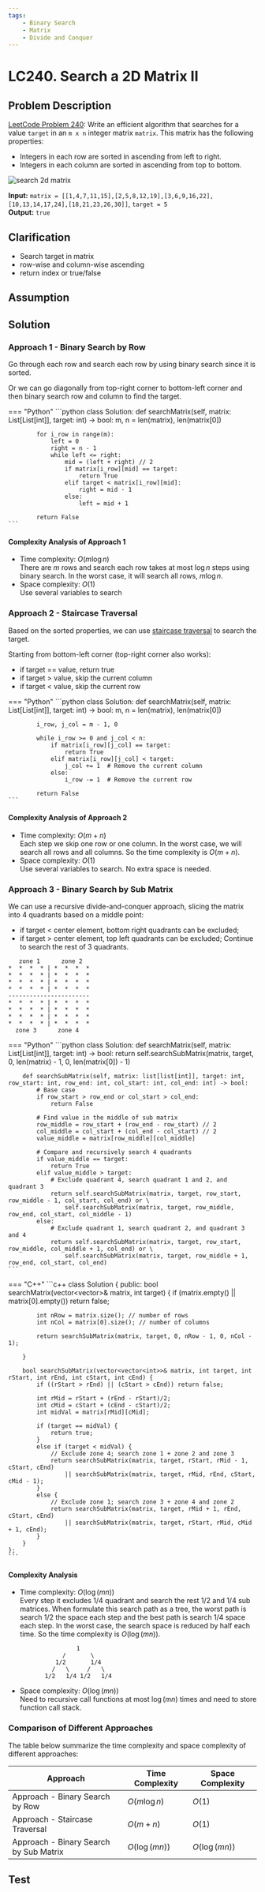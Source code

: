 ```yaml
---
tags:
    - Binary Search
    - Matrix
    - Divide and Conquer
---
```


# LC240. Search a 2D Matrix II

## Problem Description

[LeetCode Problem 240](https://leetcode.com/problems/search-a-2d-matrix-ii/): Write an
efficient algorithm that searches for a value `target` in an `m x n` integer matrix
`matrix`. This matrix has the following properties:

- Integers in each row are sorted in ascending from left to right.
- Integers in each column are sorted in ascending from top to bottom.

![search 2d matrix](assets/searchgrid2.jpg)

**Input:** `matrix = [[1,4,7,11,15],[2,5,8,12,19],[3,6,9,16,22],[10,13,14,17,24],[18,21,23,26,30]]`, `target = 5`  
**Output:** `true`  

## Clarification

- Search target in matrix
- row-wise and column-wise ascending
- return index or true/false

## Assumption

## Solution

### Approach 1 - Binary Search by Row

Go through each row and search each row by using binary search since it is sorted.

Or we can go diagonally from top-right corner to bottom-left corner and then binary
search row and column to find the target.

=== "Python"
    ```python
    class Solution:
        def searchMatrix(self, matrix: List[List[int]], target: int) -> bool:
            m, n = len(matrix), len(matrix[0])

            for i_row in range(m):
                left = 0
                right = n - 1
                while left <= right:
                    mid = (left + right) // 2
                    if matrix[i_row][mid] == target:
                        return True
                    elif target < matrix[i_row][mid]:
                        right = mid - 1
                    else:
                        left = mid + 1

            return False
    ```

#### Complexity Analysis of Approach 1

- Time complexity: $O(m \log n)$  
  There are $m$ rows and search each row takes at most $\log n$ steps using binary search.
  In the worst case, it will search all rows, $m \log n$.
- Space complexity: $O(1)$  
  Use several variables to search

### Approach 2 - Staircase Traversal

Based on the sorted properties, we can use [staircase traversal](../algorithms/search/staircase-traversal.md)
to search the target.

Starting from bottom-left corner (top-right corner also works):

- if target == value, return true
- if target > value, skip the current column
- if target < value, skip the current row

=== "Python"
    ```python
    class Solution:
        def searchMatrix(self, matrix: List[List[int]], target: int) -> bool:
            m, n = len(matrix), len(matrix[0])

            i_row, j_col = m - 1, 0

            while i_row >= 0 and j_col < n:
                if matrix[i_row][j_col] == target:
                    return True
                elif matrix[i_row][j_col] < target:
                    j_col += 1  # Remove the current column
                else:
                    i_row -= 1  # Remove the current row

            return False
    ```

#### Complexity Analysis of Approach 2

- Time complexity: $O(m + n)$  
  Each step we skip one row or one column. In the worst case, we will search all rows
  and all columns. So the time complexity is $O(m + n)$.
- Space complexity: $O(1)$  
  Use several variables to search. No extra space is needed.

### Approach 3 - Binary Search by Sub Matrix

We can use a recursive divide-and-conquer approach, slicing the matrix into 4 quadrants
based on a middle point:

- if target < center element, bottom right quadrants can be excluded;
- if target > center element, top left quadrants can be excluded;
Continue to search the rest of 3 quadrants.

```text
   zone 1      zone 2
*  *  *  * | *  *  *  *
*  *  *  * | *  *  *  *
*  *  *  * | *  *  *  *
*  *  *  * | *  *  *  *
-----------------------
*  *  *  * | *  *  *  *
*  *  *  * | *  *  *  *
*  *  *  * | *  *  *  *
*  *  *  * | *  *  *  *
  zone 3      zone 4
```

=== "Python"
    ```python
    class Solution:
        def searchMatrix(self, matrix: List[List[int]], target: int) -> bool:
            return self.searchSubMatrix(matrix, target, 0, len(matrix) - 1, 0, len(matrix[0]) - 1)

        def searchSubMatrix(self, matrix: list[list[int]], target: int, row_start: int, row_end: int, col_start: int, col_end: int) -> bool:
            # Base case
            if row_start > row_end or col_start > col_end:
                return False

            # Find value in the middle of sub matrix
            row_middle = row_start + (row_end - row_start) // 2
            col_middle = col_start + (col_end - col_start) // 2
            value_middle = matrix[row_middle][col_middle]

            # Compare and recursively search 4 quadrants
            if value_middle == target:
                return True
            elif value_middle > target:
                # Exclude quadrant 4, search quadrant 1 and 2, and quadrant 3
                return self.searchSubMatrix(matrix, target, row_start, row_middle - 1, col_start, col_end) or \
                    self.searchSubMatrix(matrix, target, row_middle, row_end, col_start, col_middle - 1)
            else:
                # Exclude quadrant 1, search quadrant 2, and quadrant 3 and 4
                return self.searchSubMatrix(matrix, target, row_start, row_middle, col_middle + 1, col_end) or \
                    self.searchSubMatrix(matrix, target, row_middle + 1, row_end, col_start, col_end)
    ```

=== "C++"
    ```c++
    class Solution {
    public:
        bool searchMatrix(vector<vector<int>>& matrix, int target) {
            if (matrix.empty() || matrix[0].empty()) return false;

            int nRow = matrix.size(); // number of rows
            int nCol = matrix[0].size(); // number of columns

            return searchSubMatrix(matrix, target, 0, nRow - 1, 0, nCol - 1);

        }

        bool searchSubMatrix(vector<vector<int>>& matrix, int target, int rStart, int rEnd, int cStart, int cEnd) {
            if ((rStart > rEnd) || (cStart > cEnd)) return false;

            int rMid = rStart + (rEnd - rStart)/2;
            int cMid = cStart + (cEnd - cStart)/2;
            int midVal = matrix[rMid][cMid];

            if (target == midVal) {
                return true;
            }
            else if (target < midVal) {
                // Exclude zone 4; search zone 1 + zone 2 and zone 3
                return searchSubMatrix(matrix, target, rStart, rMid - 1, cStart, cEnd)
                    || searchSubMatrix(matrix, target, rMid, rEnd, cStart, cMid - 1);
            }
            else {
                // Exclude zone 1; search zone 3 + zone 4 and zone 2
                return searchSubMatrix(matrix, target, rMid + 1, rEnd, cStart, cEnd)
                    || searchSubMatrix(matrix, target, rStart, rMid, cMid + 1, cEnd);
            }
        }
    };
    ```

#### Complexity Analysis

- Time complexity: $O(\log (mn))$  
  Every step it excludes $1/4$ quadrant and search the rest $1/2$ and $1/4$ sub matrices.
  When formulate this search path as a tree, the worst path is search $1/2$ the space
  each step and the best path is search $1/4$ space each step. In the worst case, the
  search space is reduced by half each time. So the time complexity is
  $O(\log (mn))$.

  ```
                  1
              /       \
            1/2       1/4
           /   \     /   \
         1/2   1/4 1/2   1/4
  ```

- Space complexity: $O(\log (mn))$  
  Need to recursive call functions at most $\log (mn)$ times and need to store function
  call stack.

### Comparison of Different Approaches

The table below summarize the time complexity and space complexity of different approaches:

Approach                               | Time Complexity | Space Complexity
---------------------------------------|-----------------|-----------------
Approach - Binary Search by Row        | $O(m \log n)$   | $O(1)$
Approach - Staircase Traversal          | $O(m + n)$      | $O(1)$
Approach - Binary Search by Sub Matrix | $O(\log (mn))$  | $O(\log (mn))$

## Test
